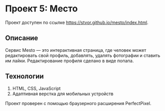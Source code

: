 # Проект 5: Место

Проект доступен по ссылке https://stvor.github.io/mesto/index.html.

## Описание
Сервис Mesto — это интерактивная страница, где человек может редактировать свой профиль, добавлять, удалять фотографии и ставить им лайки. Редактирование профиля сделано в виде попапа.

## Технологии
1. HTML, CSS, JavaScript
2. Адаптивная верстка для мобильных устройств

Проект проверен с помощью браузерного расширения PerfectPixel.
